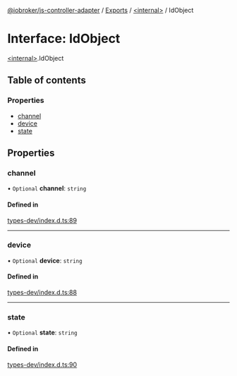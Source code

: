 [@iobroker/js-controller-adapter](../README.md) / [Exports](../modules.md) / [\<internal\>](../modules/internal_.md) / IdObject

# Interface: IdObject

[\<internal\>](../modules/internal_.md).IdObject

## Table of contents

### Properties

- [channel](internal_.IdObject.md#channel)
- [device](internal_.IdObject.md#device)
- [state](internal_.IdObject.md#state)

## Properties

### channel

• `Optional` **channel**: `string`

#### Defined in

[types-dev/index.d.ts:89](https://github.com/ioBroker/ioBroker.js-controller/blob/eca350d20acdb4de5e0bbb91634a82f6a2da87f1/packages/types-dev/index.d.ts#L89)

___

### device

• `Optional` **device**: `string`

#### Defined in

[types-dev/index.d.ts:88](https://github.com/ioBroker/ioBroker.js-controller/blob/eca350d20acdb4de5e0bbb91634a82f6a2da87f1/packages/types-dev/index.d.ts#L88)

___

### state

• `Optional` **state**: `string`

#### Defined in

[types-dev/index.d.ts:90](https://github.com/ioBroker/ioBroker.js-controller/blob/eca350d20acdb4de5e0bbb91634a82f6a2da87f1/packages/types-dev/index.d.ts#L90)
